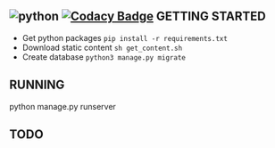 ![python](https://img.shields.io/badge/python-3.4-blue.svg) [![Codacy Badge](https://www.codacy.com/project/badge/e56f1d64e16f4ac4b4b552df44ab0519)](https://www.codacy.com/public/nightmarequake/akoidan_bio)
GETTING STARTED
---------------
* Get python packages `pip install -r requirements.txt`
* Download static content `sh get_content.sh`
* Create database `python3 manage.py migrate`

RUNNING
-------
python manage.py runserver

TODO
----
